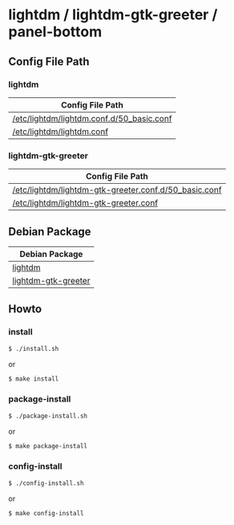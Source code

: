 
# lightdm / lightdm-gtk-greeter / panel-bottom


## Config File Path


### lightdm

| Config File Path |
| --- |
| [/etc/lightdm/lightdm.conf.d/50_basic.conf](./asset/overlay/etc/lightdm/lightdm.conf.d/50_basic.conf) |
| [/etc/lightdm/lightdm.conf](https://github.com/samwhelp/debian-adjustment/blob/main/prototype/dm/lightdm/lightdm-gtk-greeter/default/asset/overlay/etc/lightdm/lightdm.conf) |


### lightdm-gtk-greeter

| Config File Path |
| --- |
| [/etc/lightdm/lightdm-gtk-greeter.conf.d/50_basic.conf](./asset/overlay/etc/lightdm/lightdm-gtk-greeter.conf.d/50_basic.conf) |
| [/etc/lightdm/lightdm-gtk-greeter.conf](https://github.com/samwhelp/debian-adjustment/blob/main/prototype/dm/lightdm/lightdm-gtk-greeter/default/asset/overlay/etc/lightdm/lightdm-gtk-greeter.conf) |


## Debian Package

| Debian Package |
| --- |
| [lightdm](https://packages.debian.org/sid/lightdm) |
| [lightdm-gtk-greeter](https://packages.debian.org/sid/lightdm-gtk-greeter) |


## Howto


### install

``` sh
$ ./install.sh
```

or

``` sh
$ make install
```


### package-install

``` sh
$ ./package-install.sh
```

or

``` sh
$ make package-install
```


### config-install

``` sh
$ ./config-install.sh
```

or

``` sh
$ make config-install
```
